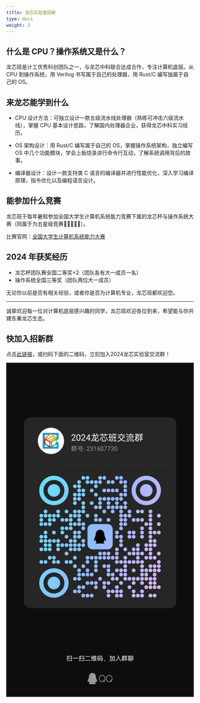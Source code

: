 ```yaml
---
title: 龙芯实验室招新
type: docs
weight: 3
---
```


## 什么是 CPU？操作系统又是什么？

龙芯班是计工优秀科创团队之一，与龙芯中科联合达成合作，专注计算机底层。从 CPU 到操作系统，用 Verilog 书写属于自己的处理器，用 Rust/C 编写独属于自己的 OS。

## 来龙芯能学到什么

- CPU 设计方法：可独立设计一款五级流水线处理器（熟练可冲击六级流水线），掌握 CPU 基本设计思路，了解国内处理器企业，获得龙芯中科实习经历。

- OS 架构设计：用 Rust/C 编写属于自己的 OS，掌握操作系统架构，独立编写 OS 中几个功能模块，学会上板烧录进行命令行互动，了解系统调用背后的故事。

- 编译器设计：设计一款支持类 C 语言的编译器并进行性能优化，深入学习编译原理，指令优化以及编程语言设计。

## 能参加什么竞赛

龙芯班于每年暑假参加全国大学生计算机系统能力竞赛下属的龙芯杯与操作系统大赛（同属于为五星级竞赛🌟🌟🌟🌟🌟）。

比赛官网：[全国大学生计算机系统能力大赛](https://os.educg.net)

## 2024 年获奖经历

- 龙芯杯团队赛全国二等奖×2（团队各有大一成员一名）
- 操作系统全国三等奖（团队两位大一成员）

无论你以前是否有相关经验，或者你是否为计算机专业，龙芯班都欢迎您。

---
诚挚欢迎每一位对计算机底层感兴趣的同学，龙芯班欢迎各位到来，希望能与你共建东秦龙芯生态。

## 快加入招新群

点击[此链接](https://qm.qq.com/cgi-bin/qm/qr?authKey=CLA85w8LIJrFVEf68my%2BpaQc3mZf4l7ShwcZZmCYcpK%2FZgfF%2FohUuj%2BzwtvLfnoK&k=u9H0LsQpTafyfTO3nsucjCVF_u8GAAVZ&noverify=0)，或扫码下面的二维码，立刻加入2024龙芯实验室交流群！

![招新群二维码](./assets/qr.jpg)
